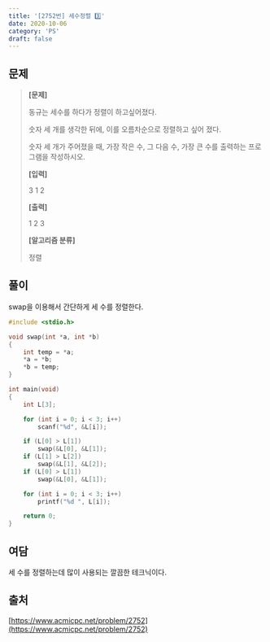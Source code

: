 ```yaml
---
title: '[2752번] 세수정렬 3️⃣'
date: 2020-10-06
category: 'PS'
draft: false
---
```


## 문제

> **[문제]**
>
> 동규는 세수를 하다가 정렬이 하고싶어졌다.
>
> 숫자 세 개를 생각한 뒤에, 이를 오름차순으로 정렬하고 싶어 졌다.
>
> 숫자 세 개가 주어졌을 때, 가장 작은 수, 그 다음 수, 가장 큰 수를 출력하는 프로그램을 작성하시오.
>
> **[입력]**
>
> 3 1 2
>
> **[출력]**
>
> 1 2 3
>
> **[알고리즘 분류]**
>
> 정렬

## 풀이

swap을 이용해서 간단하게 세 수를 정렬한다.

```c
#include <stdio.h>

void swap(int *a, int *b)
{
	int temp = *a;
	*a = *b;
	*b = temp;
}

int main(void)
{
	int L[3];

	for (int i = 0; i < 3; i++)
		scanf("%d", &L[i]);

	if (L[0] > L[1])
		swap(&L[0], &L[1]);
	if (L[1] > L[2])
		swap(&L[1], &L[2]);
	if (L[0] > L[1])
		swap(&L[0], &L[1]);

	for (int i = 0; i < 3; i++)
		printf("%d ", L[i]);

	return 0;
}
```

## 여담

세 수를 정렬하는데 많이 사용되는 깔끔한 테크닉이다.

## 출처

[https://www.acmicpc.net/problem/2752](https://www.acmicpc.net/problem/2752)
